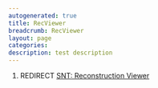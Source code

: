 ```yaml
---
autogenerated: true
title: RecViewer
breadcrumb: RecViewer
layout: page
categories: 
description: test description
---
```


1.  REDIRECT [SNT: Reconstruction Viewer](SNT__Reconstruction_Viewer )
